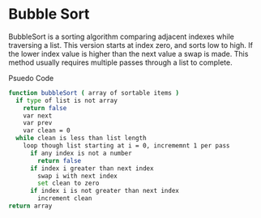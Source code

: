 # Bubble Sort

BubbleSort is a sorting algorithm comparing adjacent indexes while traversing a list.  This version starts at index zero, and sorts low to high.  If the lower index value is higher than the next value a swap is made.  This method usually requires multiple passes through a list to complete.

Psuedo Code

```sh
function bubbleSort ( array of sortable items )
  if type of list is not array
    return false
    var next
    var prev
    var clean = 0
  while clean is less than list length
    loop though list starting at i = 0, incrememnt 1 per pass
      if any index is not a number
        return false
      if index i greater than next index
        swap i with next index
        set clean to zero
      if index i is not greater than next index
        increment clean
return array

```